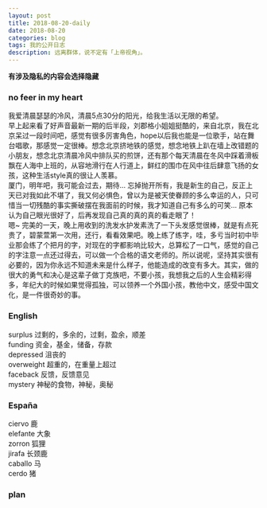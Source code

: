 ```yaml
---
layout: post
title: 2018-08-20-daily
date: 2018-08-20
categories: blog
tags: 我的公开日志
description: 远离群体，说不定有「上帝视角」。
---
```

**有涉及隐私的内容会选择隐藏**

### no feer in my heart
我爱清晨瑟瑟的冷风，清晨5点30分的阳光，给我生活以无限的希望。  
早上起来看了好声音最新一期的后半段，刘郡格小姐姐挺酷的，来自北京，我在北京呆过一段时间吧，感觉有很多厉害角色，hope以后我也能是一位歌手，站在舞台唱歌，那感觉一定很棒。想念北京挤地铁的感觉，想念地铁上趴在墙上改错题的小朋友，想念北京清晨冷风中排队买的煎饼，还有那个每天清晨在冬风中踩着滑板飘在人海中上班的，从容地滑行在人行道上，鲜红的围巾在风中往后肆意飞扬的女孩，这种生活style真的很让人羡慕。  
厦门，明年吧，我可能会过去，期待...  忘掉抛开所有，我是新生的自己，反正上天已对我如此不堪了，我又何必惧色，曾以为是被天使眷顾的多么幸运的人，只可惜当一切残酷的事实撕破摆在我面前的时候，我才知道自己有多么的可笑...  原本认为自己眼光很好了，后再发现自己真的真的真的看走眼了！  
嗯~ 完美的一天，晚上用收到的洗发水护发素洗了一下头发感觉很棒，就是有点死贵了，碧蒙萱第一次用，还行，看看效果吧。晚上练了练字，哇，多亏当时初中毕业那会练了个把月的字，对现在的字都影响比较大，总算松了一口气，感觉的自己的字注意一点还过得去，可以做一个合格的语文老师的。所以说呢，坚持其实很有必要的，因为你永远不知道未来是什么样子，他能造成的改变有多大。其实，做的很大的勇气和决心是这辈子做丁克族吧，不要小孩，我想我之后的人生会精彩得多，年纪大的时候如果觉得孤独，可以领养一个外国小孩，教他中文，感受中国文化，是一件很奇妙的事。  

### English
surplus 过剩的，多余的，过剩，盈余，顺差  
funding 资金，基金，储备，存款  
depressed 沮丧的  
overweight 超重的，在重量上超过    
faceback 反馈，反馈意见  
mystery 神秘的食物，神秘，奥秘  

### España
ciervo 鹿  
elefante 大象  
zorron 狐狸  
jirafa 长颈鹿  
caballo 马  
cerdo 猪  

### plan
<!--  -->
<!--  -->
<!-- 目标 -->
<!-- 跑步 -->
<!-- 每天刷三次牙 -->
<!-- 注意午休 -->
<!-- 学会利用自己的个人网站来约束自己 -->
<!-- 不要忘记自己的初心 -->
<!-- 绝对自信的身材 -->
<!-- 无与伦比的技巧 -->
<!-- 绝对的经济自由 -->
